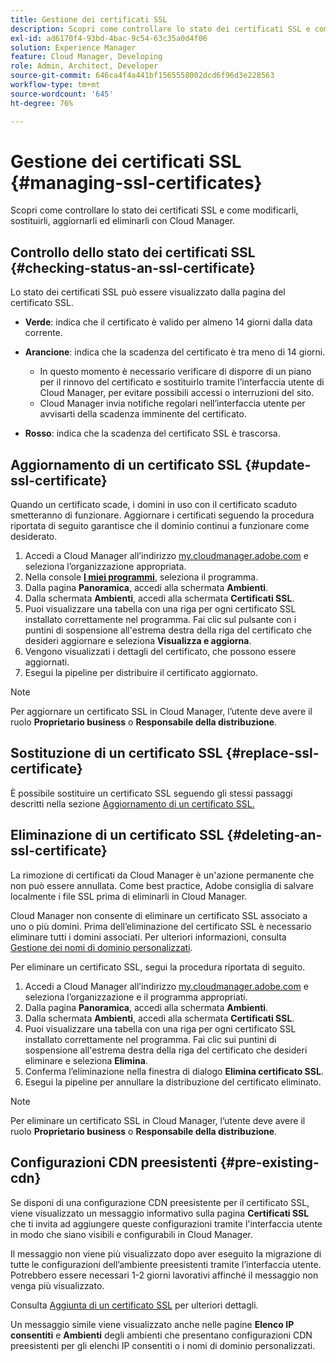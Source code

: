 ```yaml
---
title: Gestione dei certificati SSL
description: Scopri come controllare lo stato dei certificati SSL e come modificarli, sostituirli, aggiornarli ed eliminarli con Cloud Manager.
exl-id: ad6170f4-93bd-4bac-9c54-63c35a0d4f06
solution: Experience Manager
feature: Cloud Manager, Developing
role: Admin, Architect, Developer
source-git-commit: 646ca4f4a441bf1565558002dcd6f96d3e228563
workflow-type: tm+mt
source-wordcount: '645'
ht-degree: 76%

---
```



# Gestione dei certificati SSL {#managing-ssl-certificates}

Scopri come controllare lo stato dei certificati SSL e come modificarli, sostituirli, aggiornarli ed eliminarli con Cloud Manager.

## Controllo dello stato dei certificati SSL {#checking-status-an-ssl-certificate}

Lo stato dei certificati SSL può essere visualizzato dalla pagina del certificato SSL.

* **Verde**: indica che il certificato è valido per almeno 14 giorni dalla data corrente.

* **Arancione**: indica che la scadenza del certificato è tra meno di 14 giorni.
   * In questo momento è necessario verificare di disporre di un piano per il rinnovo del certificato e sostituirlo tramite l’interfaccia utente di Cloud Manager, per evitare possibili accessi o interruzioni del sito.
   * Cloud Manager invia notifiche regolari nell’interfaccia utente per avvisarti della scadenza imminente del certificato.

* **Rosso**: indica che la scadenza del certificato SSL è trascorsa.

## Aggiornamento di un certificato SSL {#update-ssl-certificate}

Quando un certificato scade, i domini in uso con il certificato scaduto smetteranno di funzionare. Aggiornare i certificati seguendo la procedura riportata di seguito garantisce che il dominio continui a funzionare come desiderato.

1. Accedi a Cloud Manager all’indirizzo [my.cloudmanager.adobe.com](https://my.cloudmanager.adobe.com/) e seleziona l’organizzazione appropriata.
1. Nella console **[I miei programmi](/help/implementing/cloud-manager/navigation.md#my-programs)**, seleziona il programma.
1. Dalla pagina **Panoramica**, accedi alla schermata **Ambienti**.
1. Dalla schermata **Ambienti**, accedi alla schermata **Certificati SSL**.
1. Puoi visualizzare una tabella con una riga per ogni certificato SSL installato correttamente nel programma. Fai clic sul pulsante con i puntini di sospensione all&#39;estrema destra della riga del certificato che desideri aggiornare e seleziona **Visualizza e aggiorna**.
1. Vengono visualizzati i dettagli del certificato, che possono essere aggiornati.
1. Esegui la pipeline per distribuire il certificato aggiornato.

>[!NOTE]
>
>Per aggiornare un certificato SSL in Cloud Manager, l’utente deve avere il ruolo **Proprietario business** o **Responsabile della distribuzione**.

## Sostituzione di un certificato SSL {#replace-ssl-certificate}

È possibile sostituire un certificato SSL seguendo gli stessi passaggi descritti nella sezione [Aggiornamento di un certificato SSL.](#update-ssl-certificate)

## Eliminazione di un certificato SSL {#deleting-an-ssl-certificate}

La rimozione di certificati da Cloud Manager è un&#39;azione permanente che non può essere annullata. Come best practice, Adobe consiglia di salvare localmente i file SSL prima di eliminarli in Cloud Manager.

Cloud Manager non consente di eliminare un certificato SSL associato a uno o più domini. Prima dell’eliminazione del certificato SSL è necessario eliminare tutti i domini associati. Per ulteriori informazioni, consulta [Gestione dei nomi di dominio personalizzati](/help/implementing/cloud-manager/custom-domain-names/managing-custom-domain-names.md).

Per eliminare un certificato SSL, segui la procedura riportata di seguito.

1. Accedi a Cloud Manager all’indirizzo [my.cloudmanager.adobe.com](https://my.cloudmanager.adobe.com/) e seleziona l’organizzazione e il programma appropriati.
1. Dalla pagina **Panoramica**, accedi alla schermata **Ambienti**.
1. Dalla schermata **Ambienti**, accedi alla schermata **Certificati SSL**.
1. Puoi visualizzare una tabella con una riga per ogni certificato SSL installato correttamente nel programma. Fai clic sui puntini di sospensione all&#39;estrema destra della riga del certificato che desideri eliminare e seleziona **Elimina**.
1. Conferma l’eliminazione nella finestra di dialogo **Elimina certificato SSL**.
1. Esegui la pipeline per annullare la distribuzione del certificato eliminato.

>[!NOTE]
>
>Per eliminare un certificato SSL in Cloud Manager, l’utente deve avere il ruolo **Proprietario business** o **Responsabile della distribuzione**.

## Configurazioni CDN preesistenti {#pre-existing-cdn}

Se disponi di una configurazione CDN preesistente per il certificato SSL, viene visualizzato un messaggio informativo sulla pagina **Certificati SSL** che ti invita ad aggiungere queste configurazioni tramite l&#39;interfaccia utente in modo che siano visibili e configurabili in Cloud Manager.

Il messaggio non viene più visualizzato dopo aver eseguito la migrazione di tutte le configurazioni dell’ambiente preesistenti tramite l’interfaccia utente. Potrebbero essere necessari 1-2 giorni lavorativi affinché il messaggio non venga più visualizzato.

Consulta [Aggiunta di un certificato SSL](/help/implementing/cloud-manager/managing-ssl-certifications/add-ssl-certificate.md) per ulteriori dettagli.

Un messaggio simile viene visualizzato anche nelle pagine **Elenco IP consentiti** e **Ambienti** degli ambienti che presentano configurazioni CDN preesistenti per gli elenchi IP consentiti o i nomi di dominio personalizzati.
